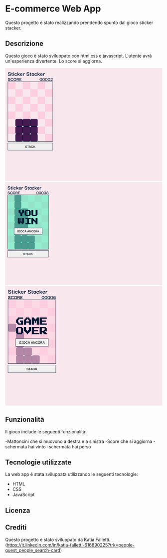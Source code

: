 # E-commerce Web App 

Questo progetto è stato realizzando prendendo spunto dal gioco sticker stacker.

## Descrizione

Questo gioco è stato sviluppato con html css e javascript. L'utente avrà un'esperienza divertente. Lo score si aggiorna.


![Home front del progetto](preview/stacker1.png)
![schermata hai vinto](preview/stacker2.png)
![schermata hai perso](preview/stacker3.png)

## Funzionalità

Il gioco include le seguenti funzionalità:

-Mattoncini che si muovono a destra e a sinistra
-Score che si aggiorna
-schermata hai vinto
-schermata hai perso

## Tecnologie utilizzate

La web app è stata sviluppata utilizzando le seguenti tecnologie:

- HTML
- CSS
- JavaScript


## Licenza

<!-- Questo progetto è stato rilasciato sotto la licenza MIT. Per ulteriori informazioni, leggere il file `LICENSE.md`. -->

## Crediti

Questo progetto è stato sviluppato da Katia Falletti.(https://it.linkedin.com/in/katia-falletti-616890225?trk=people-guest_people_search-card)
